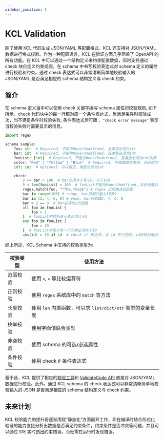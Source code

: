 ```yaml
---
sidebar_position: 1
---
```

# KCL Validation

除了使用 KCL 代码生成 JSON/YAML 等配置格式，KCL 还支持对 JSON/YAML 数据进行格式校验。作为一种配置语言，KCL 在验证方面几乎涵盖了 OpenAPI 的所有功能。在 KCL 中可以通过一个结构定义来约束配置数据，同时支持通过 check 块自定义约束规则，在 schema 中书写校验表达式对 schema 定义的属性进行校验和约束。通过 check 表达式可以非常清晰简单地校验输入的 JSON/YAML 是否满足相应的 schema 结构定义与 check 约束。

## 简介

在 schema 定义当中可以使用 check 关键字编写 schema 属性的校验规则, 如下所示，check 代码块中的每一行都对应一个条件表达式，当满足条件时校验成功，当不满足条件时校验失败, 条件表达式后可跟 `, "check error message"` 表示当校验失败时需要显示的信息。

```python
import regex

schema Sample:
    foo: str  # Required, 不能为None/Undefined, 且类型必须为str
    bar: int  # Required, 不能为None/Undefined, 且类型必须为int
    fooList: [int]  # Required, 不能为None/Undefined, 且类型必须为int列表
    color: "Red" | "Yellow" | "Blue"  # Required, 字面值联合类型，且必须为"Red", "Yellow", "Blue"中的一个，枚举作用
    id?: int  # Optional，可以留空，类型必须为int

    check:
        0 <= bar < 100  # bar必须大于等于0，小于100
        0 < len(fooList) < 100  # fooList不能为None/Undefined，并且长度必须大于0,小于100
        regex.match(foo, "^The.*Foo$") # regex 正则表达式匹配
        bar in range(100) # range, bar范围只能为1到99
        bar in [2, 4, 6, 8] # enum, bar只能取2, 4, 6, 8
        bar % 2 == 0  # bar必须为2的倍数
        all foo in fooList {
            foo > 1
        }  # fooList中的所有元素必须大于1
        any foo in fooList {
            foo > 10
        }  # fooList中至少有一个元素必须大于10
        abs(id) > 10 if id  # check if 表达式，当 id 不为空时，id的绝对值必须大于10
```

综上所述，KCL Schema 中支持的校验类型为:

| 校验类型 | 使用方法                                                |
| -------- | ------------------------------------------------------- |
| 范围校验 | 使用 `<`, `>` 等比较运算符                                |
| 正则校验 | 使用 `regex` 系统库中的 `match` 等方法                      |
| 长度校验 | 使用 `len` 内置函数，可以求 `list/dict/str` 类型的变量长度 |
| 枚举校验 | 使用字面值联合类型                                      |
| 非空校验 | 使用 schema 的可选/必选属性                             |
| 条件校验 | 使用 check if 条件表达式                                |

基于此，KCL 提供了相应的[校验工具](/reference/cli/kcl/vet.md)和 [ValidateCode API](../xlang-api/rest-api.md#3-kclvmservice-%E6%9C%8D%E5%8A%A1) 直接对 JSON/YAML 数据进行校验。此外，通过 KCL schema 的 check 表达式可以非常清晰简单地校验输入的 JSON 是否满足相应的 schema 结构定义与 check 约束。

## 未来计划

KCL 校验能力的提升将逐渐围绕“静态化”方面展开工作，即在编译时结合形式化验证的能力直接分析出数据是否满足约束条件，约束条件是否冲突等问题，并且可以通过 IDE 实时透出约束错误，而无需在运行时发现错误。
